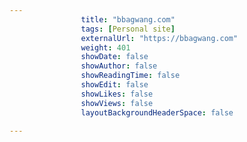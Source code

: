 ---
                title: "bbagwang.com"
                tags: [Personal site]
                externalUrl: "https://bbagwang.com"
                weight: 401
                showDate: false
                showAuthor: false
                showReadingTime: false
                showEdit: false
                showLikes: false
                showViews: false
                layoutBackgroundHeaderSpace: false
                ---
